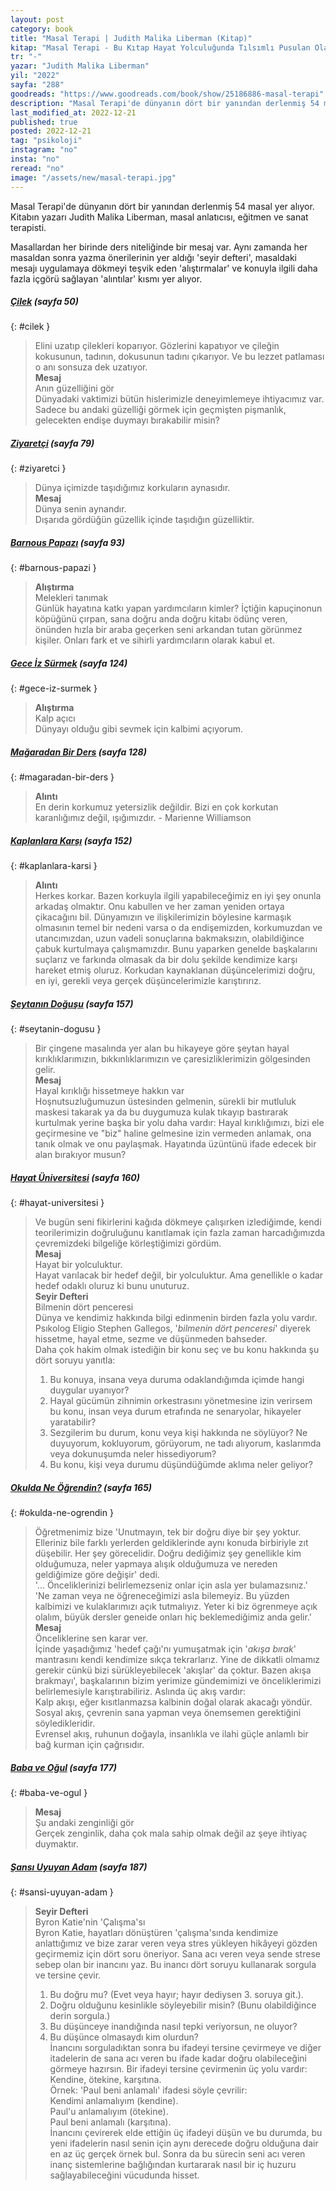 ```yaml
---
layout: post
category: book
title: "Masal Terapi | Judith Malika Liberman (Kitap)"
kitap: "Masal Terapi - Bu Kıtap Hayat Yolculuğunda Tılsımlı Pusulan Olacak..."
tr: "-"
yazar: "Judith Malika Liberman"
yil: "2022"
sayfa: "288"
goodreads: "https://www.goodreads.com/book/show/25186886-masal-terapi"
description: "Masal Terapi'de dünyanın dört bir yanından derlenmiş 54 masal yer alıyor."
last_modified_at: 2022-12-21
published: true
posted: 2022-12-21
tag: "psikoloji"
instagram: "no"
insta: "no"
reread: "no"
image: "/assets/new/masal-terapi.jpg"
---
```


Masal Terapi'de dünyanın dört bir yanından derlenmiş 54 masal yer alıyor. Kitabın yazarı Judith Malika Liberman, masal anlatıcısı, eğitmen ve sanat terapisti. 

Masallardan her birinde ders niteliğinde bir mesaj var. Aynı zamanda her masaldan sonra yazma önerilerinin yer aldığı 'seyir defteri', masaldaki mesajı uygulamaya dökmeyi teşvik eden 'alıştırmalar' ve konuyla ilgili daha fazla içgörü sağlayan 'alıntılar' kısmı yer alıyor.

##### [Çilek](#cilek) (sayfa 50)
{: #cilek }

> Elini uzatıp çilekleri koparıyor. Gözlerini kapatıyor ve çileğin kokusunun, tadının, dokusunun tadını çıkarıyor. Ve bu lezzet patlaması o anı sonsuza dek uzatıyor.  
> **Mesaj**  
> 	Anın güzelliğini gör  
> Dünyadaki vaktimizi bütün hislerimizle deneyimlemeye ihtiyacımız var. Sadece bu andaki güzelliği görmek için geçmişten pişmanlık, gelecekten endişe duymayı bırakabilir misin?

##### [Ziyaretçi](#ziyaretci) (sayfa 79)
{: #ziyaretci }

> Dünya içimizde taşıdığımız korkuların aynasıdır.  
> **Mesaj**  
> 	Dünya senin aynandır.  
> Dışarıda gördüğün güzellik içinde taşıdığın güzelliktir.

##### [Barnous Papazı](#barnous-papazi) (sayfa 93)
{: #barnous-papazi }
  
> **Alıştırma**  
> 	Melekleri tanımak  
> Günlük hayatına katkı yapan yardımcıların kimler? İçtiğin kapuçinonun köpüğünü çırpan, sana doğru anda doğru kitabı ödünç veren, önünden hızla bir araba geçerken seni arkandan tutan görünmez kişiler. Onları fark et ve sihirli yardımcıların olarak kabul et.

##### [Gece İz Sürmek](#gece-iz-surmek) (sayfa 124)
{: #gece-iz-surmek }
  
> **Alıştırma**  
> 	Kalp açıcı  
> Dünyayı olduğu gibi sevmek için kalbimi açıyorum.

##### [Mağaradan Bir Ders](#magaradan-bir-ders) (sayfa 128)
{: #magaradan-bir-ders }
  
> **Alıntı**  
> En derin korkumuz yetersizlik değildir. Bizi en çok korkutan karanlığımız değil, ışığımızdır. - Marienne Williamson

##### [Kaplanlara Karşı](#kaplanlara-karsi) (sayfa 152)
{: #kaplanlara-karsi }
  
> **Alıntı**  
> Herkes korkar. Bazen korkuyla ilgili yapabileceğimiz en iyi şey onunla arkadaş olmaktır. Onu kabullen ve her zaman yeniden ortaya çikacağını bil. Dünyamızın ve ilişkilerimizin böylesine karmaşık olmasının temel bir nedeni varsa o da endişemizden, korkumuzdan ve utancımızdan, uzun vadeli sonuçlarına bakmaksızın, olabildiğince çabuk kurtulmaya çalışmamızdır. Bunu yaparken genelde başkalarını suçlarız ve farkında olmasak da bir dolu şekilde kendimize karşı hareket etmiş oluruz. Korkudan kaynaklanan düşüncelerimizi doğru, en iyi, gerekli veya gerçek düşüncelerimizle karıştırırız.

##### [Şeytanın Doğuşu](#seytanin-dogusu) (sayfa 157)
{: #seytanin-dogusu }

> Bir çingene masalında yer alan bu hikayeye göre şeytan hayal kırıklıklarımızın, bıkkınlıklarımızın ve çaresizliklerimizin gölgesinden gelir.  
> **Mesaj**  
> 	Hayal kırıklığı hissetmeye hakkın var  
> Hoşnutsuzluğumuzun üstesinden gelmenin, sürekli bir mutluluk maskesi takarak ya da bu duygumuza kulak tıkayıp bastırarak kurtulmak yerine başka bir yolu daha vardır: Hayal kırıklığımızı, bizi ele geçirmesine ve "biz" haline gelmesine izin vermeden anlamak, ona tanık olmak ve onu paylaşmak. Hayatında üzüntünü ifade edecek bir alan bırakıyor musun?

##### [Hayat Üniversitesi](#hayat-universitesi) (sayfa 160)
{: #hayat-universitesi }

> Ve bugün seni fikirlerini kağıda dökmeye çalışırken izlediğimde, kendi teorilerimizin doğruluğunu kanıtlamak için fazla zaman harcadığımızda çevremizdeki bilgeliğe körleştiğimizi gördüm.  
> **Mesaj**  
> 	Hayat bir yolculuktur.  
> Hayat varılacak bir hedef değil, bir yolculuktur. Ama genellikle o kadar hedef odaklı oluruz ki bunu unuturuz.  
> **Seyir Defteri**  
> 	Bilmenin dört penceresi  
> Dünya ve kendimiz hakkında bilgi edinmenin birden fazla yolu vardır. Psıkolog Eligio Stephen Gallegos, '*bilmenin dört penceresi*' diyerek hissetme, hayal etme, sezme ve düşünmeden bahseder.  
> Daha çok hakim olmak istediğin bir konu seç ve bu konu hakkında şu dört soruyu yanıtla:  
> 	1. Bu konuya, insana veya duruma odaklandığımda içimde hangi duygular uyanıyor?  
> 	2. Hayal gücümün zihnimin orkestrasını yönetmesine izin verirsem bu konu, insan veya durum etrafında ne senaryolar, hikayeler yaratabilir?  
> 	3. Sezgilerim bu durum, konu veya kişi hakkında ne söylüyor? Ne duyuyorum, kokluyorum, görüyorum, ne tadı alıyorum, kaslarımda veya dokunuşumda neler hissediyorum?  
> 	4. Bu konu, kişi veya durumu düşündüğümde aklıma neler geliyor?  

##### [Okulda Ne Öğrendin?](#okulda-ne-ogrendin) (sayfa 165)
{: #okulda-ne-ogrendin }

> Öğretmenimiz bize 'Unutmayın, tek bir doğru diye bir şey yoktur. Elleriniz bile farklı yerlerden geldiklerinde aynı konuda birbiriyle zıt düşebilir. Her şey görecelidir. Doğru dediğimiz şey genellikle kim olduğumuza, neler yapmaya alışık olduğumuza ve nereden geldiğimize göre değişir' dedi.  
> '... Önceliklerinizi belirlemezseniz onlar için asla yer bulamazsınız.'  
> 'Ne zaman veya ne öğreneceğimizi asla bilemeyiz. Bu yüzden kalbimizi ve kulaklarımızı açık tutmalıyız. Yeter ki biz ögrenmeye açık olalım, büyük dersler geneide onları hiç beklemediğimiz anda gelir.'  
> **Mesaj**  
> 	Önceliklerine sen karar ver.  
> İçinde yaşadığımız 'hedef çağı'nı yumuşatmak için '*akışa bırak*' mantrasını kendi kendimize sıkça tekrarlarız. Yine de dikkatli olmamız gerekir cünkü bizi sürükleyebilecek 'akışlar' da çoktur. Bazen akışa brakmayı', başkalarının bizim yerimize gündemimizi ve önceliklerimizi belirlemesiyle karıştırabiliriz. Aslında üç akış vardır:  
> 	Kalp akışı, eğer kısıtlanmazsa kalbinin doğal olarak akacağı yöndür.  
> 	Sosyal akış, çevrenin sana yapman veya önemsemen gerektiğini söyledikleridir.  
> 	Evrensel akış, ruhunun doğayla, insanlıkla ve ilahi güçle anlamlı bir bağ kurman için çağrısıdır.   

##### [Baba ve Oğul](#baba-ve-ogul) (sayfa 177)
{: #baba-ve-ogul }
  
> **Mesaj**  
> 	Şu andaki zenginliği gör  
> Gerçek zenginlik, daha çok mala sahip olmak değil az şeye ihtiyaç duymaktır.  

##### [Şansı Uyuyan Adam](#sansi-uyuyan-adam) (sayfa 187)
{: #sansi-uyuyan-adam }
  
> **Seyir Defteri**  
> 	Byron Katie'nin 'Çalışma'sı  
> Byron Katie, hayatları dönüştüren 'çalışma'sında kendimize anlattığımız ve bize zarar veren veya stres yükleyen hikâyeyi gözden geçirmemiz için dört soru öneriyor. Sana acı veren veya sende strese sebep olan bir inancını yaz. Bu inancı dört soruyu kullanarak sorgula ve tersine çevir.  
> 	1. Bu doğru mu? (Evet veya hayır; hayır dediysen 3. soruya git.). 
> 	2. Doğru olduğunu kesinlikle söyleyebilir misin? (Bunu olabildiğince derin sorgula.)  
> 	3. Bu düşünceye inandığında nasıl tepki veriyorsun, ne oluyor?  
> 	4. Bu düşünce olmasaydı kim olurdun?  
> İnancını sorguladıktan sonra bu ifadeyi tersine çevirmeye ve diğer itadelerin de sana acı veren bu ifade kadar doğru olabileceğini görmeye hazırsın. Bir ifadeyi tersine çevirmenin üç yolu vardır: Kendine, ötekine, karşıtına.  
> Örnek: 'Paul beni anlamalı' ifadesi söyle çevrilir:  
> 	Kendimi anlamalıyım (kendine).  
> 	Paul'u anlamalıyım (ötekine).  
> 	Paul beni anlamalı (karşıtına).  
> İnancını çevirerek elde ettiğin üç ifadeyi düşün ve bu durumda, bu yeni ifadelerin nasıl senin için aynı derecede doğru olduğuna dair en az üç gerçek örnek bul. Sonra da bu sürecin seni acı veren inanç sistemlerine bağlığından kurtararak nasıl bir iç huzuru sağlayabileceğini vücudunda hisset.  
